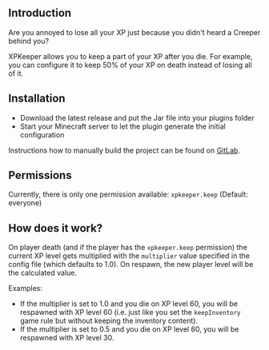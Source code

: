 ## Introduction

Are you annoyed to lose all your XP just because you didn't heard a Creeper behind you?

XPKeeper allows you to keep a part of your XP after you die. For example, you can configure it to keep 50% of your XP on death instead of losing all of it.

## Installation

* Download the latest release and put the Jar file into your plugins folder
* Start your Minecraft server to let the plugin generate the initial configuration

Instructions how to manually build the project can be found on [GitLab](https://gitlab.com/Programie/XPKeeper).

## Permissions

Currently, there is only one permission available: `xpkeeper.keep` (Default: everyone)

## How does it work?

On player death (and if the player has the `xpkeeper.keep` permission) the current XP level gets multiplied with the `multiplier` value specified in the config file (which defaults to 1.0). On respawn, the new player level will be the calculated value.

Examples:

* If the multiplier is set to 1.0 and you die on XP level 60, you will be respawned with XP level 60 (i.e. just like you set the `keepInventory` game rule but without keeping the inventory content).
* If the multiplier is set to 0.5 and you die on XP level 60, you will be respawned with XP level 30.